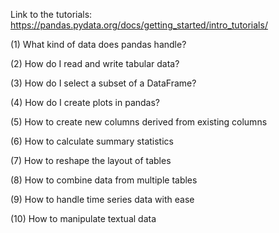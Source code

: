 Link to the tutorials: https://pandas.pydata.org/docs/getting_started/intro_tutorials/

(1) What kind of data does pandas handle?

(2) How do I read and write tabular data?

(3) How do I select a subset of a DataFrame?

(4) How do I create plots in pandas?

(5) How to create new columns derived from existing columns

(6) How to calculate summary statistics

(7) How to reshape the layout of tables

(8) How to combine data from multiple tables

(9) How to handle time series data with ease

(10) How to manipulate textual data